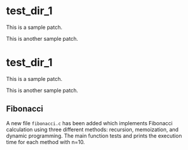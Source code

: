 # test_dir_1
This is a sample patch.

This is another sample patch.
# test_dir_1
This is a sample patch.

This is another sample patch.

## Fibonacci

A new file `fibonacci.c` has been added which implements Fibonacci calculation using three different methods: recursion, memoization, and dynamic programming. The main function tests and prints the execution time for each method with n=10.
